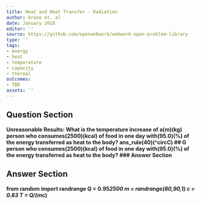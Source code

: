 ```yaml
---
title: Heat and Heat Transfer - Radiation
author: Urone et. al
date: January 2018
editor: ''
source: https://github.com/openwebwork/webwork-open-problem-library
type: ''
tags:
- energy
- heat
- temperature
- capacity
- thermal
outcomes:
- TBD
assets: ''
---
```


## Question Section 

<b>
Unreasonable Results: What is the temperature increase of a(m)(kg) person who consumes(2500)(kcal) of food in one day with(95.0)(%) of the energy transferred as heat to the body?
ans_rule(40)(^circC)
## G
person who consumes(2500)(kcal) of food in one day with(95.0)(%) of the energy transferred as heat to the body?
### Answer Section


## Answer Section

from random import randrange
Q = 0.95*2500
m = randrange(80,90,1)
c = 0.83
T = Q/(m*c)